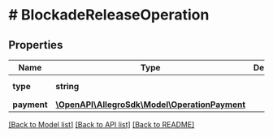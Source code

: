 # # BlockadeReleaseOperation

## Properties

Name | Type | Description | Notes
------------ | ------------- | ------------- | -------------
**type** | **string** |  | [default to 'BLOCKADE_RELEASE']
**payment** | [**\OpenAPI\AllegroSdk\Model\OperationPayment**](OperationPayment.md) |  |

[[Back to Model list]](../../README.md#models) [[Back to API list]](../../README.md#endpoints) [[Back to README]](../../README.md)
